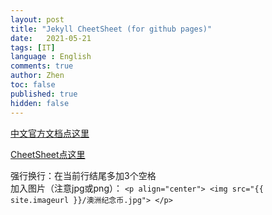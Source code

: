 ```yaml
---
layout: post
title: "Jekyll CheetSheet (for github pages)"
date:   2021-05-21
tags: [IT]
language : English
comments: true
author: Zhen
toc: false
published: true
hidden: false
---
```

[中文官方文档点这里](http://jekyllcn.com/docs/templates/)
<!-- more -->

[CheetSheet点这里](https://gist.github.com/JJediny/a466eed62cee30ad45e2)

强行换行：在当前行结尾多加3个空格   
加入图片（注意jpg或png）： `<p align="center"> <img src="{{ site.imageurl }}/澳洲纪念币.jpg"> </p>` 

<!--stackedit_data:
eyJoaXN0b3J5IjpbMTcyNjQ1MDUwNSwxOTQxNjY2MzU5LC0zMT
g4MjA5ODksLTEzNTMxODQzMzUsMTU3NzQxNDc5MiwtMjAzNzE2
MjcyOCwtMjEzMTk4MDAxOSwtMTE3NjIzNjU5NiwtMjExMjg1Nz
U2MiwzMjI4OTU5NjksLTcyMDg2MzQ0NSwtOTgyOTY5NzE3LDEx
NDAxOTAzOTgsLTcyOTMyODMxM119
-->
